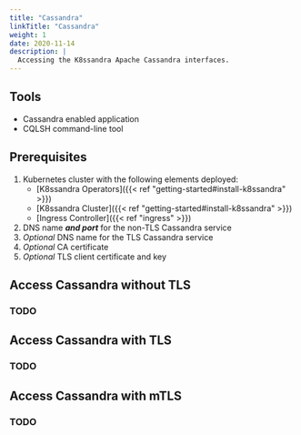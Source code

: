 ```yaml
---
title: "Cassandra"
linkTitle: "Cassandra"
weight: 1
date: 2020-11-14
description: |
  Accessing the K8ssandra Apache Cassandra interfaces.
---
```


## Tools

* Cassandra enabled application
* CQLSH command-line tool

## Prerequisites

1. Kubernetes cluster with the following elements deployed:
   * [K8ssandra Operators]({{< ref "getting-started#install-k8ssandra" >}})
   * [K8ssandra Cluster]({{< ref "getting-started#install-k8ssandra" >}})
   * [Ingress Controller]({{< ref "ingress" >}})
1. DNS name _**and port**_ for the non-TLS Cassandra service
1. _Optional_ DNS name for the TLS Cassandra service
1. _Optional_ CA certificate
1. _Optional_ TLS client certificate and key

## Access Cassandra without TLS

### TODO

## Access Cassandra with TLS

### TODO

## Access Cassandra with mTLS

### TODO
